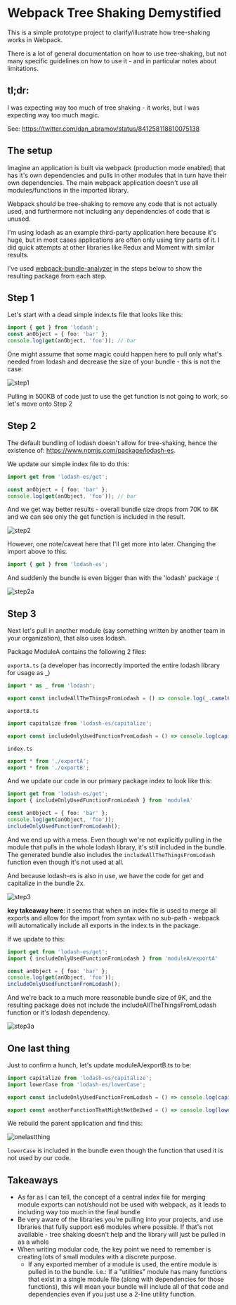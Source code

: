 # Webpack Tree Shaking Demystified

This is a simple prototype project to clarify/illustrate how tree-shaking works in Webpack.

There is a lot of general documentation on how to use tree-shaking, but not many specific guidelines on how to use it - and in particular notes about limitations.

## tl;dr:
I was expecting way too much of tree shaking - it works, but I was expecting way too much magic.

See: https://twitter.com/dan_abramov/status/841258118810075138

## The setup
Imagine an application is built via webpack (production mode enabled) that has it's own dependencies and pulls in other modules that in turn have their own dependencies.  The main webpack application doesn't use all modules/functions in the imported library.

Webpack should be tree-shaking to remove any code that is not actually used, and furthermore not including any dependencies of code that is unused.

I'm using lodash as an example third-party application here because it's huge, but in most cases applications are often only using tiny parts of it. I did quick attempts at other libraries like Redux and Moment with similar results.

I've used [webpack-bundle-analyzer](https://www.npmjs.com/package/webpack-bundle-analyzer) in the steps below to show the resulting package from each step.

## Step 1

Let's start with a dead simple index.ts file that looks like this:

```typescript
import { get } from 'lodash';
const anObject = { foo: 'bar' };
console.log(get(anObject, 'foo')); // bar
```

One might assume that some magic could happen here to pull only what's needed from lodash and decrease the size of your bundle - this is not the case:

![step1](_screenshots/step1.png)

Pulling in 500KB of code just to use the get function is not going to work, so let's move onto Step 2

## Step 2

The default bundling of lodash doesn't allow for tree-shaking, hence the existence of: https://www.npmjs.com/package/lodash-es.

We update our simple index file to do this:

```typescript
import get from 'lodash-es/get';

const anObject = { foo: 'bar' };
console.log(get(anObject, 'foo')); // bar
```

And we get way better results - overall bundle size drops from 70K to 6K and we can see only the get function is included in the result.

![step2](_screenshots/step2.png)

However, one note/caveat here that I'll get more into later.  Changing the import above to this:

```typescript
import { get } from 'lodash-es';
```

And suddenly the bundle is even bigger than with the 'lodash' package :(

![step2a](_screenshots/step2a.png)

## Step 3

Next let's pull in another module (say something written by another team in your organization), that also uses lodash.

Package ModuleA contains the following 2 files:

`exportA.ts` (a developer has incorrectly imported the entire lodash library for usage as _)

```typescript
import * as _ from 'lodash';

export const includeAllTheThingsFromLodash = () => console.log(_.camelCase('this is a test'));
```

`exportB.ts`

```typescript
import capitalize from 'lodash-es/capitalize';

export const includeOnlyUsedFunctionFromLodash = () => console.log(capitalize('this is a test'));
```

`index.ts`

```typescript
export * from './exportA';
export * from './exportB';
```

And we update our code in our primary package index to look like this:

```typescript
import get from 'lodash-es/get';
import { includeOnlyUsedFunctionFromLodash } from 'moduleA'

const anObject = { foo: 'bar' };
console.log(get(anObject, 'foo'));
includeOnlyUsedFunctionFromLodash();
```

And we end up with a mess.  Even though we're not explicitly pulling in the module that pulls in the whole lodash library, it's still included in the bundle.  The generated bundle also includes the `includeAllTheThingsFromLodash` function even though it's not used at all.

And because lodash-es is also in use, we have the code for get and capitalize in the bundle 2x.

![step3](_screenshots/step3.png)

**key takeaway here**:  it seems that when an index file is used to merge all exports and allow for the import from syntax with no sub-path - webpack will automatically include all exports in the index.ts in the package.

If we update to this:

```typescript
import get from 'lodash-es/get';
import { includeOnlyUsedFunctionFromLodash } from 'moduleA/exportA'

const anObject = { foo: 'bar' };
console.log(get(anObject, 'foo'));
includeOnlyUsedFunctionFromLodash();
```

And we're back to a much more reasonable bundle size of 9K, and the resulting package does not include the includeAllTheThingsFromLodash function or it's lodash dependency.

![step3a](_screenshots/step3a.png)

## One last thing

Just to confirm a hunch, let's update moduleA/exportB.ts to be:

```typescript
import capitalize from 'lodash-es/capitalize';
import lowerCase from 'lodash-es/lowerCase';

export const includeOnlyUsedFunctionFromLodash = () => console.log(capitalize('this is a test'));

export const anotherFunctionThatMightNotBeUsed = () => console.log(lowerCase('THIS WILL BE LOWERCASE'));
```

We rebuild the parent application and find this:

![onelastthing](_screenshots/onelastthing.png)

`lowerCase` is included in the bundle even though the function that used it is not used by our code.


## Takeaways
* As far as I can tell, the concept of a central index file for merging module exports can not/should not be used with webpack, as it leads to including way too much in the final bundle
* Be very aware of the libraries you're pulling into your projects, and use libraries that fully support es6 modules where possible. If that's not available - tree shaking doesn't help and the library will just be pulled in as a whole
* When writing modular code, the key point we need to remember is creating lots of small modules with a discrete purpose.  
  * If any exported member of a module is used, the entire module is pulled in to the bundle. i.e.: If a "utilities" module has many functions that exist in a single module file (along with dependencies for those functions), this will mean your bundle will include all of that code and dependencies even if you just use a 2-line utility function.
